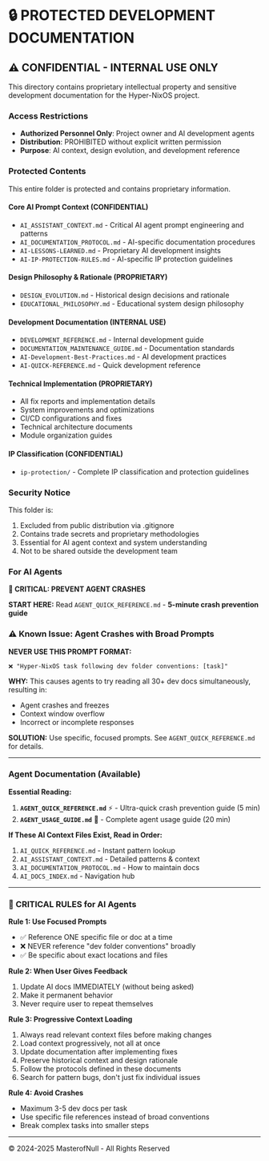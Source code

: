# 🔒 PROTECTED DEVELOPMENT DOCUMENTATION

## ⚠️ CONFIDENTIAL - INTERNAL USE ONLY

This directory contains proprietary intellectual property and sensitive development documentation for the Hyper-NixOS project.

### Access Restrictions
- **Authorized Personnel Only**: Project owner and AI development agents
- **Distribution**: PROHIBITED without explicit written permission
- **Purpose**: AI context, design evolution, and development reference

### Protected Contents

This entire folder is protected and contains proprietary information.

#### Core AI Prompt Context (CONFIDENTIAL)
- `AI_ASSISTANT_CONTEXT.md` - Critical AI agent prompt engineering and patterns
- `AI_DOCUMENTATION_PROTOCOL.md` - AI-specific documentation procedures
- `AI-LESSONS-LEARNED.md` - Proprietary AI development insights
- `AI-IP-PROTECTION-RULES.md` - AI-specific IP protection guidelines

#### Design Philosophy & Rationale (PROPRIETARY)
- `DESIGN_EVOLUTION.md` - Historical design decisions and rationale
- `EDUCATIONAL_PHILOSOPHY.md` - Educational system design philosophy

#### Development Documentation (INTERNAL USE)
- `DEVELOPMENT_REFERENCE.md` - Internal development guide
- `DOCUMENTATION_MAINTENANCE_GUIDE.md` - Documentation standards
- `AI-Development-Best-Practices.md` - AI development practices
- `AI-QUICK-REFERENCE.md` - Quick development reference

#### Technical Implementation (PROPRIETARY)
- All fix reports and implementation details
- System improvements and optimizations
- CI/CD configurations and fixes
- Technical architecture documents
- Module organization guides

#### IP Classification (CONFIDENTIAL)
- `ip-protection/` - Complete IP classification and protection guidelines

### Security Notice
This folder is:
1. Excluded from public distribution via .gitignore
2. Contains trade secrets and proprietary methodologies
3. Essential for AI agent context and system understanding
4. Not to be shared outside the development team

### For AI Agents

**🚨 CRITICAL: PREVENT AGENT CRASHES**

**START HERE:** Read `AGENT_QUICK_REFERENCE.md` - **5-minute crash prevention guide**

### ⚠️ Known Issue: Agent Crashes with Broad Prompts

**NEVER USE THIS PROMPT FORMAT:**
```
❌ "Hyper-NixOS task following dev folder conventions: [task]"
```

**WHY:** This causes agents to try reading all 30+ dev docs simultaneously, resulting in:
- Agent crashes and freezes
- Context window overflow
- Incorrect or incomplete responses

**SOLUTION:** Use specific, focused prompts. See `AGENT_QUICK_REFERENCE.md` for details.

---

### Agent Documentation (Available)

**Essential Reading:**
1. **`AGENT_QUICK_REFERENCE.md`** ⚡ - Ultra-quick crash prevention guide (5 min)
2. **`AGENT_USAGE_GUIDE.md`** 📖 - Complete agent usage guide (20 min)

**If These AI Context Files Exist, Read in Order:**
1. `AI_QUICK_REFERENCE.md` - Instant pattern lookup
2. `AI_ASSISTANT_CONTEXT.md` - Detailed patterns & context
3. `AI_DOCUMENTATION_PROTOCOL.md` - How to maintain docs
4. `AI_DOCS_INDEX.md` - Navigation hub

---

### 🚨 CRITICAL RULES for AI Agents

**Rule 1: Use Focused Prompts**
- ✅ Reference ONE specific file or doc at a time
- ❌ NEVER reference "dev folder conventions" broadly
- ✅ Be specific about exact locations and files

**Rule 2: When User Gives Feedback**
1. Update AI docs IMMEDIATELY (without being asked)
2. Make it permanent behavior
3. Never require user to repeat themselves

**Rule 3: Progressive Context Loading**
1. Always read relevant context files before making changes
2. Load context progressively, not all at once
3. Update documentation after implementing fixes
4. Preserve historical context and design rationale
5. Follow the protocols defined in these documents
6. Search for pattern bugs, don't just fix individual issues

**Rule 4: Avoid Crashes**
- Maximum 3-5 dev docs per task
- Use specific file references instead of broad conventions
- Break complex tasks into smaller steps

---
© 2024-2025 MasterofNull - All Rights Reserved